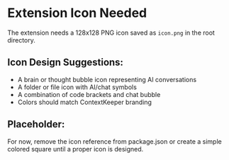 # Extension Icon Needed

The extension needs a 128x128 PNG icon saved as `icon.png` in the root directory.

## Icon Design Suggestions:
- A brain or thought bubble icon representing AI conversations
- A folder or file icon with AI/chat symbols
- A combination of code brackets and chat bubble
- Colors should match ContextKeeper branding

## Placeholder:
For now, remove the icon reference from package.json or create a simple colored square until a proper icon is designed.